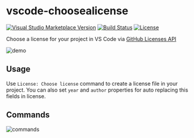 # vscode-choosealicense

[![Visual Studio Marketplace Version](https://img.shields.io/visual-studio-marketplace/v/ultram4rine.vscode-choosealicense?style=flat-square)](https://marketplace.visualstudio.com/items/ultram4rine.vscode-choosealicense/changelog) [![Build Status](https://img.shields.io/travis/ultram4rine/vscode-choosealicense?style=flat-square)](https://travis-ci.org/ultram4rine/vscode-choosealicense) [![License](https://img.shields.io/github/license/ultram4rine/vscode-choosealicense?style=flat-square)](https://github.com/ultram4rine/vscode-choosealicense/blob/master/LICENSE)

Choose a license for your project in VS Code via [GitHub Licenses API](https://developer.github.com/v3/licenses/)

![demo](https://raw.githubusercontent.com/ultram4rine/vscode-choosealicense/master/images/screenshot.gif)

## Usage

Use `License: Choose license` command to create a license file in your project. You can also set `year` and `author` properties for auto replacing this fields in license.

## Commands

![commands](https://raw.githubusercontent.com/ultram4rine/vscode-choosealicense/master/images/screenshot_cmds.png)
